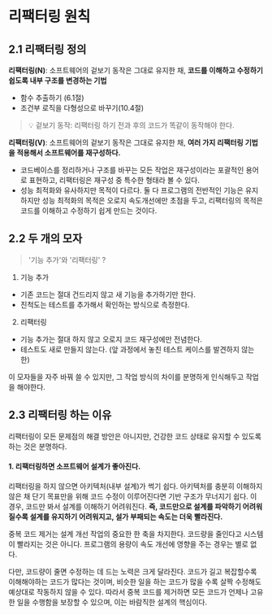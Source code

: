 # 리팩터링 원칙

## 2.1 리팩터링 정의

**리팩터링(N)**: 소프트웨어의 겉보기 동작은 그대로 유지한 채, **코드를 이해하고 수정하기 쉽도록 내부 구조를 변경하는 기법**

- 함수 추출하기 (6.1절)
- 조건부 로직을 다형성으로 바꾸기(10.4절)

> 💡 겉보기 동작: 리팩터링 하기 전과 후의 코드가 똑같이 동작해야 한다.

**리팩터링(V)**: 소프트웨어의 겉보기 동작은 그대로 유지한 채, **여러 가지 리팩터링 기법을 적용해서 소프트웨어를 재구성하다.**

- 코드베이스를 정리하거나 구조를 바꾸는 모든 작업은 재구성이라는 포괄적인 용어로 표현하고, 리팩터링은 재구성 중 특수한 형태라 볼 수 있다.
- 성능 최적화와 유사하지만 목적이 다르다. 둘 다 프로그램의 전반적인 기능은 유지하지만 성능 최적화의 목적은 오로지 속도개선에만 초점을 두고, 리팩터링의 목적은 코드를 이해하고 수정하기 쉽게 만드는 것이다.

## 2.2 두 개의 모자

> '기능 추가'와 '리팩터링' ?

1. 기능 추가

- 기존 코드는 절대 건드리지 않고 새 기능을 추가하기만 한다.
- 진척도는 테스트를 추가해서 확인하는 방식으로 측정한다.

2. 리팩터링

- 기능 추가는 절대 하지 않고 오로지 코드 재구성에만 전념한다.
- 테스트도 새로 만들지 않는다. (앞 과정에서 놓친 테스트 케이스를 발견하지 않는 한)

이 모자들을 자주 바꿔 쓸 수 있지만, 그 작업 방식의 차이를 분명하게 인식해두고 작업을 해야한다.

## 2.3 리팩터링 하는 이유

리팩터링이 모든 문제점의 해결 방안은 아니지만, 건강한 코드 상태로 유지할 수 있도록 하는 것은 분명하다.

#### 1. 리팩터링하면 소프트웨어 설계가 좋아진다.

리팩터링을 하지 않으면 아키텍처(내부 설계)가 썩기 쉽다. 아키텍처를 충분히 이해하지 않은 채 단기 목표만을 위해 코드 수정이 이루어진다면 기반 구조가 무너지기 쉽다. 이 경우, 코드만 봐서 설계를 이해하기 어려워진다. **즉, 코드만으로 설계를 파악하기 어려워질수록 설계를 유지하기 어려워지고, 설가 부패되는 속도는 더욱 빨라진다.**

중복 코드 제거는 설계 개선 작업의 중요한 한 축을 차지한다. 코드량을 줄인다고 시스템이 빨라지는 것은 아니다. 프로그램의 용량이 속도 개선에 영향을 주는 경우는 별로 없다.

다만, 코드량이 줄면 수정하는 데 드는 노력은 크게 달라진다. 코드가 길고 복잡할수록 이해해야하는 코드가 많다는 것이며, 비슷한 일을 하는 코드가 많을 수록 살짝 수정해도 예상대로 작동하지 않을 수 있다. 따라서 중복 코드를 제거하면 모든 코드가 언제나 고유한 일을 수행함을 보장할 수 있으며, 이는 바람직한 설계의 핵심이다.

